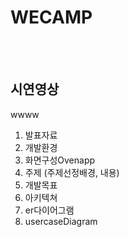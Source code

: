 WECAMP
=========

<br>
<br>

## 시연영상 
wwww

1. 발표자료
2. 개발환경
3. 화면구성Ovenapp
4. 주제 (주제선정배경, 내용)
5. 개발목표
6. 아키텍쳐
7. er다이어그램
8. usercaseDiagram
